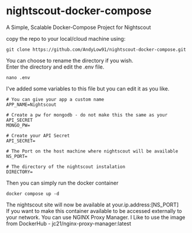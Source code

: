 # nightscout-docker-compose
A Simple, Scalable Docker-Compose Project for Nightscout

copy the repo to your local/cloud machine using:
```
git clone https://github.com/AndyLow91/nightscout-docker-compose.git
```

You can choose to rename the directory if you wish.<br>
Enter the directory and edit the .env file.

```
nano .env
```

I've added some variables to this file but you can edit it as you like.

```
# You can give your app a custom name
APP_NAME=Nightscout

# Create a pw for mongodb - do not make this the same as your API_SECRET
MONGO_PW=

# Create your API Secret
API_SECRET=

# The Port on the host machine where nightscout will be available
NS_PORT=

# The directory of the nightscout instalation
DIRECTORY=
```

Then you can simply run the docker container

```
docker compose up -d
```

The nightscout site will now be available at your.ip.address:[NS_PORT]
<br>
If you want to make this container available to be accessed externally to your network. You can use NGINX Proxy Manager. I Like to use the image from DockerHub - jc21/nginx-proxy-manager:latest
